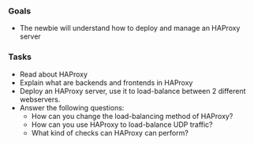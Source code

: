 
### Goals
- The newbie will understand how to deploy and manage an HAProxy server

### Tasks
- Read about HAProxy
- Explain what are backends and frontends in HAProxy
- Deploy an HAProxy server, use it to load-balance between 2 different webservers.
- Answer the following questions:
  - How can you change the load-balancing method of HAProxy?
  - How can you use HAProxy to load-balance UDP traffic?
  - What kind of checks can HAProxy can perform?